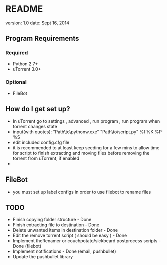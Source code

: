 # README #

version: 1.0
date: Sept 16, 2014

## Program Requirements ##

### Required ###

* Python 2.7+
* uTorrent 3.0+

### Optional ###

* FileBot

## How do I get set up? ##

* In uTorrent go to settings , advanced , run program , run program when torrent changes state
* input(with quotes):
                "Path\to\pythonw.exe" "Path\to\script.py" %I %K %P %S
* edit included config.cfg file
* it is recommended to at least keep seeding for a few mins to allow time for 
  script to finish extracting and moving files before removing the torrent
  from uTorrent, if enabled
*

## FileBot ##

* you must set up label configs in order to use filebot to rename files

## TODO ##

* Finish copying folder structure - Done
* Finish extracting file to destination - Done
* Delete unwanted items in destination folder - Done
* Edit the remove torrent script ( should be easy ) - Done
* Implement theRenamer or couchpotato/sickbeard postprocess scripts - Done (filebot)
* Implement notifications - Done (email, pushbullet)
* Update the pushbullet library